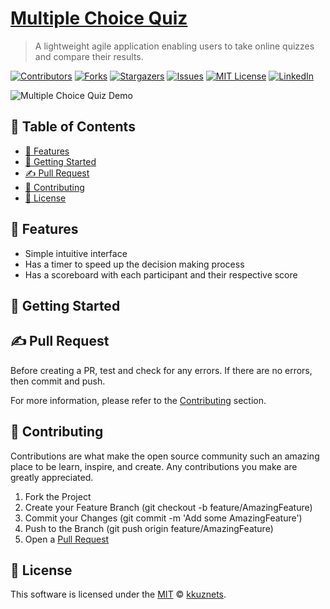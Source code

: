 [contributors-shield]: https://img.shields.io/github/contributors/kkuznets/multiple-choice-quiz.svg?style=for-the-badge&color=blueviolet
[contributors-url]: https://github.com/kkuznets/multiple-choice-quiz/graphs/contributors
[forks-shield]: https://img.shields.io/github/forks/kkuznets/multiple-choice-quiz.svg?style=for-the-badge&color=brightgreen
[forks-url]: https://github.com/kkuznets/multiple-choice-quiz/network/members
[stars-shield]: https://img.shields.io/github/stars/kkuznets/multiple-choice-quiz.svg?style=for-the-badge&color=orange
[stars-url]: https://github.com/kkuznets/multiple-choice-quiz/stargazers
[issues-shield]: https://img.shields.io/github/issues/kkuznets/multiple-choice-quiz.svg?style=for-the-badge&color=blue
[issues-url]: https://github.com/kkuznets/multiple-choice-quiz/issues
[license-shield]: https://img.shields.io/github/license/kkuznets/multiple-choice-quiz.svg?style=for-the-badge&color=ff69b4
[license-url]: https://github.com/kkuznets/multiple-choice-quiz/blob/master/LICENSE
[linkedin-shield]: https://img.shields.io/badge/-LinkedIn-black.svg?style=for-the-badge&logo=linkedin&colorB=555
[linkedin-url]: https://linkedin.com/in/kkuznets




# [Multiple Choice Quiz](https://kkuznets.github.io/multiple-choice-quiz/) <!-- omit in toc -->

> A lightweight agile application enabling users to take online quizzes and compare their results.

[![Contributors][contributors-shield]][contributors-url] [![Forks][forks-shield]][forks-url] [![Stargazers][stars-shield]][stars-url] [![Issues][issues-shield]][issues-url] [![MIT License][license-shield]][license-url] [![LinkedIn][linkedin-shield]][linkedin-url]

<img src="https://raw.githubusercontent.com/kkuznets/multiple-choice-quiz/master/assets/img/demo.png" alt="Multiple Choice Quiz Demo"/>

## 🚩 Table of Contents <!-- omit in toc -->

- [🚀 Features](#-features)
- [🔧 Getting Started](#-getting-started)
- [✍️ Pull Request](#️-pull-request)
- [💬 Contributing](#-contributing)
- [📜 License](#-license)

## 🚀 Features

* Simple intuitive interface
* Has a timer to speed up the decision making process
* Has a scoreboard with each participant and their respective score

## 🔧 Getting Started

## ✍️ Pull Request

Before creating a PR, test and check for any errors. If there are no errors, then commit and push.

For more information, please refer to the [Contributing](#-contributing) section.

## 💬 Contributing

Contributions are what make the open source community such an amazing place to be learn, inspire, and create. Any contributions you make are greatly appreciated.

1. Fork the Project
2. Create your Feature Branch (git checkout -b feature/AmazingFeature)
3. Commit your Changes (git commit -m 'Add some AmazingFeature')
4. Push to the Branch (git push origin feature/AmazingFeature)
5. Open a [Pull Request](#️-pull-request)

## 📜 License

This software is licensed under the [MIT](https://github.com/kkuznets/multiple-choice-quiz/blob/master/LICENSE) © [kkuznets](https://github.com/kkuznets).
